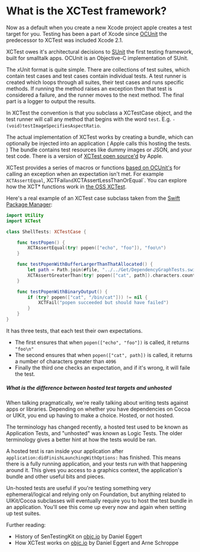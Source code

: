 # What is the XCTest framework?

Now as a default when you create a new Xcode project apple creates a test target for you. Testing has been a part of Xcode since [OCUnit](http://www.sente.ch/software/ocunit/) the predecessor to XCTest was included Xcode 2.1.

XCTest owes it's architectural decisions to [SUnit](http://sunit.sourceforge.net) the first testing framework, built for smalltalk apps. OCUnit is an Objective-C implementation of SUnit.

The <i>x</i>Unit format is quite simple. There are collections of test suites, which contain test cases and test cases contain individual tests. A test runner is created which loops through all suites, their test cases and runs specific methods. If running the method raises an exception then that test is considered a failure, and the runner moves to the next method. The final part is a logger to output the results.

In XCTest the convention is that you subclass a XCTestCase object, and the test runner will call any method that begins with the word `test`. E.g. `- (void)testImageSpecifiesAspectRatio`.

The actual implementation of XCTest works by creating a bundle, which can optionally be injected into an application ( Apple calls this hosting the tests. ) The bundle contains test resources like dummy images or JSON, and your test code. There is a version of [XCTest open source'd](https://github.com/apple/swift-corelibs-xctest) by Apple.

XCTest provides a series of macros or functions [based on OCUnit's](https://github.com/jy/SenTestingKit/blob/master/SenTestCase_Macros.h#L82) for calling an exception when an expectation isn't met. For example `XCTAssertEqual`, XCTFail` and `XCTAssertLessThanOrEqual`. You can explore how the XCT* functions work in [the OSS XCTest](https://github.com/apple/swift-corelibs-xctest/blob/96772ca6e01e664e153d0c844fff69e94605ef17/Sources/XCTest/XCTAssert.swift#L29-L45).

Here's a real example of an XCTest case subclass taken from the [Swift Package Manager](https://github.com/mxcl/swift-package-manager/blob/aa1700c0b7b94a5639c54d746e60404fbbda597f/Tests/Utility/ShellTests.swift):

``` swift
import Utility
import XCTest

class ShellTests: XCTestCase {

    func testPopen() {
        XCTAssertEqual(try! popen(["echo", "foo"]), "foo\n")
    }

    func testPopenWithBufferLargerThanThatAllocated() {
        let path = Path.join(#file, "../../Get/DependencyGraphTests.swift").normpath
        XCTAssertGreaterThan(try! popen(["cat", path]).characters.count, 4096)
    }

    func testPopenWithBinaryOutput() {
        if (try? popen(["cat", "/bin/cat"])) != nil {
            XCTFail("popen succeeded but should have failed")
        }
    }
}
```

It has three tests, that each test their own expectations.

- The first ensures that when `popen(["echo", "foo"])` is called, it returns `"foo\n"`
- The second ensures that when `popen(["cat", path])` is called, it returns a number of characters greater than `4096`
- Finally the third one checks an expectation, and if it's wrong, it will faile the test.

##### What is the difference between hosted test targets and unhosted

When talking pragmatically, we're really talking about writing tests against apps or libraries. Depending on whether you have dependencies on Cocoa or UIKit, you end up having to make a choice. Hosted, or not hosted.

The terminology has changed recently, a hosted test used to be known as Application Tests, and "unhosted" was known as Logic Tests. The older terminology gives a better hint at how the tests would be ran.

A hosted test is ran inside your application after `application:didFinishLaunchingWithOptions:` has finished. This means there is a fully running application, and your tests run with that happening around it. This gives you access to a graphics context, the application's bundle and other useful bits and pieces.

Un-hosted tests are useful if you're testing something very ephemeral/logical and relying only on Foundation, but anything related to UIKit/Cocoa subclasses will eventually require you to host the test bundle in an application. You'll see this come up every now and again when setting up test suites.

Further reading:

* History of SenTestingKit on [objc.io](http://www.objc.io/issue-1/testing-view-controllers.html#sentestkit) by Daniel Eggert
* How XCTest works on [objc.io](http://www.objc.io/issue-15/xctest.html#how_xctest_works) by Daniel Eggert and Arne Schroppe
